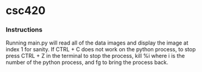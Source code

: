 # csc420

### Instructions

Running main.py will read all of the data images and display the image at index 1 for sanity.
If CTRL + C does not work on the python process, to stop press CTRL + Z in the terminal to stop the process, kill %i where i is the number of the python process, and fg to bring the process back.